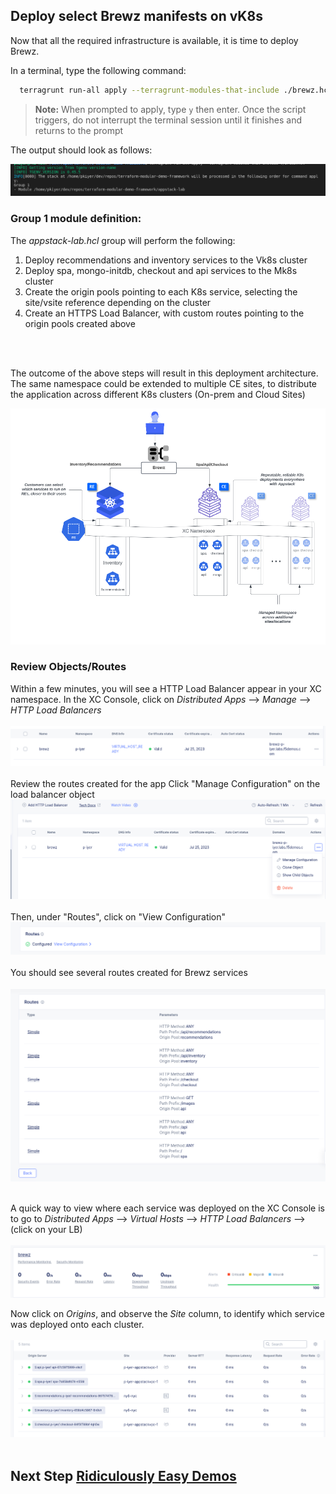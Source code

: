 ## Deploy select Brewz manifests on vK8s

Now that all the required infrastructure is available, it is time to deploy Brewz.

In a terminal, type the following command:

  ```bash
    terragrunt run-all apply --terragrunt-modules-that-include ./brewz.hcl
   ```

  > **Note:** When prompted to apply, type `y` then enter. Once the script triggers, do not interrupt the terminal session until it finishes and returns to the prompt

The output should look as follows:

![](/images/brewz-group.png)

### Group 1 module definition:

The *appstack-lab.hcl* group will perform the following:
1) Deploy recommendations and inventory services to the Vk8s cluster
2) Deploy spa, mongo-initdb, checkout and api services to the Mk8s cluster
3) Create the origin pools pointing to each K8s service, selecting the site/vsite reference depending on the cluster
4) Create an HTTPS Load Balancer, with custom routes pointing to the origin pools created above
<br/>
<br/>

The outcome of the above steps will result in this deployment architecture. The same namespace could be extended to multiple CE sites, to distribute the application across different K8s clusters (On-prem and Cloud Sites)

![](./images/brewz-arch.png)



### Review Objects/Routes

Within a few minutes, you will see a HTTP Load Balancer appear in your XC namespace. In the XC Console, click on *Distributed Apps* --> *Manage* --> *HTTP Load Balancers*
<br/>
<br/>
![](./images/lb-object.png)
<br/>
<br/>
Review the routes created for the app
Click "Manage Configuration" on the load balancer object
![](./images/lb-manage.png)
<br/>
<br/>
Then, under "Routes", click on "View Configuration"
![](./images/routes-view-conf.png)
<br/>
<br/>
You should see several routes created for Brewz services
<br/>
<br/>
![](./images/lb-routes.png)
<br/>
<br/>

A quick way to view where each service was deployed on the XC Console is to go to *Distributed Apps* --> *Virtual Hosts* --> *HTTP Load Balancers* --> (click on your LB)
<br/>
<br/>
![](./images/lb-view.png)

Now click on *Origins*, and observe the *Site* column, to identify which service was deployed onto each cluster.
<br/>
<br/>
![](./images/lb-origins-locations.png)
<br/>
<br/>
## Next Step  [Ridiculously Easy Demos](lab_1.4.md)
